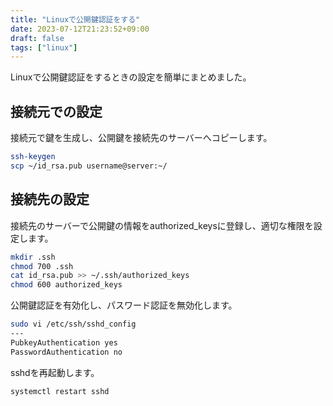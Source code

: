 ```yaml
---
title: "Linuxで公開鍵認証をする"
date: 2023-07-12T21:23:52+09:00
draft: false
tags: ["linux"]
---
```


Linuxで公開鍵認証をするときの設定を簡単にまとめました。

## 接続元での設定

接続元で鍵を生成し、公開鍵を接続先のサーバーへコピーします。

```sh
ssh-keygen
scp ~/id_rsa.pub username@server:~/
```

## 接続先の設定

接続先のサーバーで公開鍵の情報をauthorized_keysに登録し、適切な権限を設定します。

```sh
mkdir .ssh
chmod 700 .ssh
cat id_rsa.pub >> ~/.ssh/authorized_keys
chmod 600 authorized_keys
 ```

公開鍵認証を有効化し、パスワード認証を無効化します。

```sh
sudo vi /etc/ssh/sshd_config
---
PubkeyAuthentication yes
PasswordAuthentication no
```

sshdを再起動します。

```sh
systemctl restart sshd
```